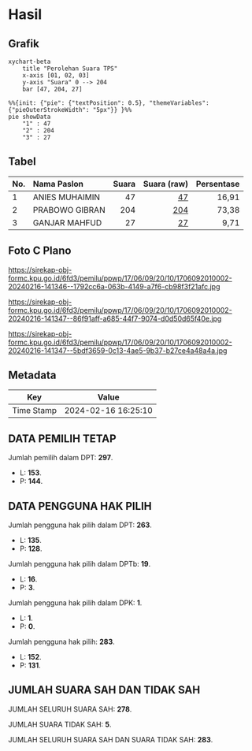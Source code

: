 # Hasil

## Grafik

```mermaid
xychart-beta
    title "Perolehan Suara TPS"
    x-axis [01, 02, 03]
    y-axis "Suara" 0 --> 204
    bar [47, 204, 27]
```

```mermaid
%%{init: {"pie": {"textPosition": 0.5}, "themeVariables": {"pieOuterStrokeWidth": "5px"}} }%%
pie showData
    "1" : 47
    "2" : 204
    "3" : 27
```

## Tabel

| No. | Nama Paslon    | Suara | Suara (raw) | Persentase |
|:--- |:-------------- | -----:| -----------:| ----------:|
| 1   | ANIES MUHAIMIN | 47    | [47][p-1]   | 16,91      |
| 2   | PRABOWO GIBRAN | 204   | [204][p-2]  | 73,38      |
| 3   | GANJAR MAHFUD  | 27    | [27][p-3]   | 9,71       |


[p-1]: https://github.com/gigit-pemilu/pemilu-2024-17-bengkulu/blob/main/pilpres/hitung-suara/sub/17-bengkulu/sub/06-muko-muko/sub/09-selagan-raya/sub/2010-talang-medan/sub/002-tps/sub/paslon-1.txt
[p-2]: https://github.com/gigit-pemilu/pemilu-2024-17-bengkulu/blob/main/pilpres/hitung-suara/sub/17-bengkulu/sub/06-muko-muko/sub/09-selagan-raya/sub/2010-talang-medan/sub/002-tps/sub/paslon-2.txt
[p-3]: https://github.com/gigit-pemilu/pemilu-2024-17-bengkulu/blob/main/pilpres/hitung-suara/sub/17-bengkulu/sub/06-muko-muko/sub/09-selagan-raya/sub/2010-talang-medan/sub/002-tps/sub/paslon-3.txt

## Foto C Plano

https://sirekap-obj-formc.kpu.go.id/6fd3/pemilu/ppwp/17/06/09/20/10/1706092010002-20240216-141346--1792cc6a-063b-4149-a7f6-cb98f3f21afc.jpg

https://sirekap-obj-formc.kpu.go.id/6fd3/pemilu/ppwp/17/06/09/20/10/1706092010002-20240216-141347--86f91aff-a685-44f7-9074-d0d50d65f40e.jpg

https://sirekap-obj-formc.kpu.go.id/6fd3/pemilu/ppwp/17/06/09/20/10/1706092010002-20240216-141347--5bdf3659-0c13-4ae5-9b37-b27ce4a48a4a.jpg


## Metadata

| Key        | Value               |
| ---------- | ------------------- |
| Time Stamp | 2024-02-16 16:25:10 |


## DATA PEMILIH TETAP

Jumlah pemilih dalam DPT: **297**.
 * L: **153**.
 * P: **144**.

## DATA PENGGUNA HAK PILIH

Jumlah pengguna hak pilih dalam DPT: **263**.
 * L: **135**.
 * P: **128**.

Jumlah pengguna hak pilih dalam DPTb: **19**.
 * L: **16**.
 * P: **3**.

Jumlah pengguna hak pilih dalam DPK: **1**.
 * L: **1**.
 * P: **0**.

Jumlah pengguna hak pilih: **283**.
 * L: **152**.
 * P: **131**.

## JUMLAH SUARA SAH DAN TIDAK SAH

JUMLAH SELURUH SUARA SAH: **278**.

JUMLAH SUARA TIDAK SAH: **5**.

JUMLAH SELURUH SUARA SAH DAN SUARA TIDAK SAH: **283**.


